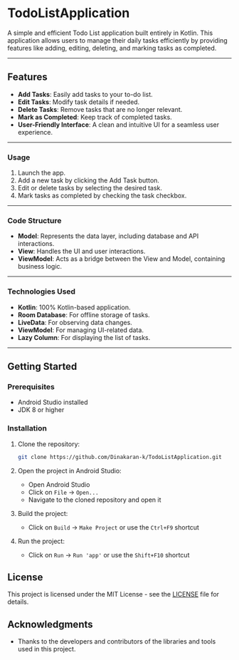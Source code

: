 # TodoListApplication

A simple and efficient Todo List application built entirely in Kotlin. This application allows users to manage their daily tasks efficiently by providing features like adding, editing, deleting, and marking tasks as completed.

---

## Features

- **Add Tasks**: Easily add tasks to your to-do list.
- **Edit Tasks**: Modify task details if needed.
- **Delete Tasks**: Remove tasks that are no longer relevant.
- **Mark as Completed**: Keep track of completed tasks.
- **User-Friendly Interface**: A clean and intuitive UI for a seamless user experience.

---

### Usage
1. Launch the app.
2. Add a new task by clicking the Add Task button.
3. Edit or delete tasks by selecting the desired task.
4. Mark tasks as completed by checking the task checkbox.

---

### Code Structure
- **Model**: Represents the data layer, including database and API interactions.
- **View**: Handles the UI and user interactions.
- **ViewModel**: Acts as a bridge between the View and Model, containing business logic.

---

### Technologies Used
- **Kotlin**: 100% Kotlin-based application.
- **Room Database**: For offline storage of tasks.
- **LiveData**: For observing data changes.
- **ViewModel**: For managing UI-related data.
- **Lazy Column**: For displaying the list of tasks.

---


## Getting Started

### Prerequisites

- Android Studio installed
- JDK 8 or higher

### Installation

1. Clone the repository:

    ```sh
    git clone https://github.com/Dinakaran-k/TodoListApplication.git
    ```

2. Open the project in Android Studio:

    - Open Android Studio
    - Click on `File` -> `Open...`
    - Navigate to the cloned repository and open it

3. Build the project:

    - Click on `Build` -> `Make Project` or use the `Ctrl+F9` shortcut

4. Run the project:

    - Click on `Run` -> `Run 'app'` or use the `Shift+F10` shortcut



## License

This project is licensed under the MIT License - see the [LICENSE](LICENSE) file for details.

## Acknowledgments

- Thanks to the developers and contributors of the libraries and tools used in this project.
